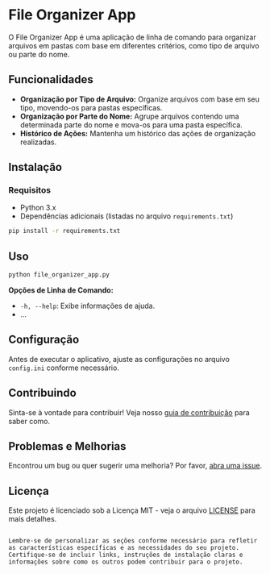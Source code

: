 # File Organizer App

O File Organizer App é uma aplicação de linha de comando para organizar arquivos em pastas com base em diferentes critérios, como tipo de arquivo ou parte do nome.

## Funcionalidades

- **Organização por Tipo de Arquivo:** Organize arquivos com base em seu tipo, movendo-os para pastas específicas.
- **Organização por Parte do Nome:** Agrupe arquivos contendo uma determinada parte do nome e mova-os para uma pasta específica.
- **Histórico de Ações:** Mantenha um histórico das ações de organização realizadas.

## Instalação

### Requisitos

- Python 3.x
- Dependências adicionais (listadas no arquivo `requirements.txt`)

```bash
pip install -r requirements.txt
```

## Uso

```bash
python file_organizer_app.py
```

**Opções de Linha de Comando:**
- `-h, --help`: Exibe informações de ajuda.
- ...

## Configuração

Antes de executar o aplicativo, ajuste as configurações no arquivo `config.ini` conforme necessário.

## Contribuindo

Sinta-se à vontade para contribuir! Veja nosso [guia de contribuição](CONTRIBUTING.md) para saber como.

## Problemas e Melhorias

Encontrou um bug ou quer sugerir uma melhoria? Por favor, [abra uma issue](https://github.com/seu-username/seu-repositorio/issues).

## Licença

Este projeto é licenciado sob a Licença MIT - veja o arquivo [LICENSE](LICENSE) para mais detalhes.
```

Lembre-se de personalizar as seções conforme necessário para refletir as características específicas e as necessidades do seu projeto. Certifique-se de incluir links, instruções de instalação claras e informações sobre como os outros podem contribuir para o projeto.